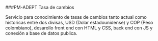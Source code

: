 ###PM-ADEPT Tasa de cambios

Servicio para conocimiento de tasas de cambios tanto actual como historicas entre dos divisas, USD (Dolar estadounidense) y COP (Peso colombiano), desarollo front end con HTML y CSS, back end con JS y conexión a base de datos publica.
